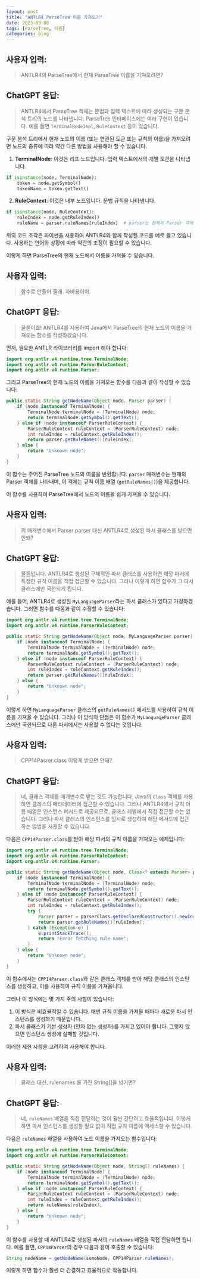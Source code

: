 ```yaml
---
layout: post
title: "ANTLR4 ParseTree 이름 가져오기"
date: 2023-09-08
tags: [ParseTree, 이름]
categories: blog
---
```


## 사용자 입력:
> ANTLR4의  ParseTree에서 현재 ParseTree 이름을 가져오려면?

## ChatGPT 응답:
> ANTLR4에서 ParseTree 객체는 문법과 입력 텍스트에 따라 생성되는 구문 분석 트리의 노드를 나타냅니다. ParseTree 인터페이스에는 여러 구현이 있습니다. 예를 들면 `TerminalNodeImpl`, `RuleContext` 등이 있습니다. 

구문 분석 트리에서 현재 노드의 이름 (또는 연관된 토큰 또는 규칙의 이름)을 가져오려면 노드의 종류에 따라 약간 다른 방법을 사용해야 할 수 있습니다.

1. **TerminalNode**: 이것은 리프 노드입니다. 입력 텍스트에서의 개별 토큰을 나타냅니다.
```python
if isinstance(node, TerminalNode):
    token = node.getSymbol()
    tokenName = token.getText()
```

2. **RuleContext**: 이것은 내부 노드입니다. 문법 규칙을 나타냅니다.
```python
if isinstance(node, RuleContext):
    ruleIndex = node.getRuleIndex()
    ruleName = parser.ruleNames[ruleIndex]  # parser는 현재의 Parser 객체입니다.
```

위의 코드 조각은 파이썬을 사용하여 ANTLR4와 함께 작성된 코드를 예로 들고 있습니다. 사용하는 언어와 상황에 따라 약간의 조정이 필요할 수 있습니다.

이렇게 하면 ParseTree의 현재 노드에서 이름을 가져올 수 있습니다.

## 사용자 입력:
> 함수로 만들어 줄래. 자바용이야.

## ChatGPT 응답:
> 물론이죠! ANTLR4를 사용하여 Java에서 ParseTree의 현재 노드의 이름을 가져오는 함수를 작성하겠습니다.

먼저, 필요한 ANTLR 라이브러리를 import 해야 합니다:

```java
import org.antlr.v4.runtime.tree.TerminalNode;
import org.antlr.v4.runtime.ParserRuleContext;
import org.antlr.v4.runtime.Parser;
```

그리고 ParseTree의 현재 노드의 이름을 가져오는 함수를 다음과 같이 작성할 수 있습니다:

```java
public static String getNodeName(Object node, Parser parser) {
    if (node instanceof TerminalNode) {
        TerminalNode terminalNode = (TerminalNode) node;
        return terminalNode.getSymbol().getText();
    } else if (node instanceof ParserRuleContext) {
        ParserRuleContext ruleContext = (ParserRuleContext) node;
        int ruleIndex = ruleContext.getRuleIndex();
        return parser.getRuleNames()[ruleIndex];
    } else {
        return "Unknown node";
    }
}
```

이 함수는 주어진 ParseTree 노드의 이름을 반환합니다. `parser` 매개변수는 현재의 Parser 객체를 나타내며, 이 객체는 규칙 이름 배열 (`getRuleNames()`)을 제공합니다.

이 함수를 사용하여 ParseTree에서 노드의 이름을 쉽게 가져올 수 있습니다.

## 사용자 입력:
> 위 매개변수에서 Parser parser 대신 ANTLR4로 생성된 파서 클래스를 받으면 안돼?

## ChatGPT 응답:
> 물론입니다. ANTLR4로 생성된 구체적인 파서 클래스를 사용하면 해당 파서에 특정한 규칙 이름을 직접 접근할 수 있습니다. 그러나 이렇게 하면 함수가 그 파서 클래스에만 국한되게 됩니다.

예를 들어, ANTLR4로 생성된 `MyLanguageParser`라는 파서 클래스가 있다고 가정하겠습니다. 그러면 함수를 다음과 같이 수정할 수 있습니다:

```java
import org.antlr.v4.runtime.tree.TerminalNode;
import org.antlr.v4.runtime.ParserRuleContext;

public static String getNodeName(Object node, MyLanguageParser parser) {
    if (node instanceof TerminalNode) {
        TerminalNode terminalNode = (TerminalNode) node;
        return terminalNode.getSymbol().getText();
    } else if (node instanceof ParserRuleContext) {
        ParserRuleContext ruleContext = (ParserRuleContext) node;
        int ruleIndex = ruleContext.getRuleIndex();
        return parser.getRuleNames()[ruleIndex];
    } else {
        return "Unknown node";
    }
}
```

이렇게 하면 `MyLanguageParser` 클래스의 `getRuleNames()` 메서드를 사용하여 규칙 이름을 가져올 수 있습니다. 그러나 이 방식의 단점은 이 함수가 `MyLanguageParser` 클래스에만 국한되므로 다른 파서에서는 사용할 수 없다는 것입니다.

## 사용자 입력:
> CPP14Pasrer.class 이렇게 받으면 안돼?

## ChatGPT 응답:
> 네, 클래스 객체를 매개변수로 받는 것도 가능합니다. Java의 `Class` 객체를 사용하면 클래스의 메타데이터에 접근할 수 있습니다. 그러나 ANTLR4에서 규칙 이름 배열은 인스턴스 메서드로 제공되므로, 클래스 레벨에서 직접 접근할 수는 없습니다. 그러나 파서 클래스의 인스턴스를 임시로 생성하여 해당 메서드에 접근하는 방법을 사용할 수 있습니다.

다음은 `CPP14Parser.class`를 받아 해당 파서의 규칙 이름을 가져오는 예제입니다:

```java
import org.antlr.v4.runtime.tree.TerminalNode;
import org.antlr.v4.runtime.ParserRuleContext;
import org.antlr.v4.runtime.Parser;

public static String getNodeName(Object node, Class<? extends Parser> parserClass) {
    if (node instanceof TerminalNode) {
        TerminalNode terminalNode = (TerminalNode) node;
        return terminalNode.getSymbol().getText();
    } else if (node instanceof ParserRuleContext) {
        ParserRuleContext ruleContext = (ParserRuleContext) node;
        int ruleIndex = ruleContext.getRuleIndex();
        try {
            Parser parser = parserClass.getDeclaredConstructor().newInstance();
            return parser.getRuleNames()[ruleIndex];
        } catch (Exception e) {
            e.printStackTrace();
            return "Error fetching rule name";
        }
    } else {
        return "Unknown node";
    }
}
```

이 함수에서는 `CPP14Parser.class`와 같은 클래스 객체를 받아 해당 클래스의 인스턴스를 생성하고, 이를 사용하여 규칙 이름을 가져옵니다.

그러나 이 방식에는 몇 가지 주의 사항이 있습니다:

1. 이 방식은 비효율적일 수 있습니다. 매번 규칙 이름을 가져올 때마다 새로운 파서 인스턴스를 생성하기 때문입니다.
2. 파서 클래스가 기본 생성자 (인자 없는 생성자)를 가지고 있어야 합니다. 그렇지 않으면 인스턴스 생성에 실패할 것입니다.

이러한 제한 사항을 고려하여 사용해야 합니다.

## 사용자 입력:
> 클래스 대신, rulenames 를 가진 String[]을 넘기면?

## ChatGPT 응답:
> 네, `ruleNames` 배열을 직접 전달하는 것이 훨씬 간단하고 효율적입니다. 이렇게 하면 파서 인스턴스를 생성할 필요 없이 직접 규칙 이름에 액세스할 수 있습니다.

다음은 `ruleNames` 배열을 사용하여 노드 이름을 가져오는 함수입니다:

```java
import org.antlr.v4.runtime.tree.TerminalNode;
import org.antlr.v4.runtime.ParserRuleContext;

public static String getNodeName(Object node, String[] ruleNames) {
    if (node instanceof TerminalNode) {
        TerminalNode terminalNode = (TerminalNode) node;
        return terminalNode.getSymbol().getText();
    } else if (node instanceof ParserRuleContext) {
        ParserRuleContext ruleContext = (ParserRuleContext) node;
        int ruleIndex = ruleContext.getRuleIndex();
        return ruleNames[ruleIndex];
    } else {
        return "Unknown node";
    }
}
```

이 함수를 사용할 때 ANTLR4로 생성된 파서의 `ruleNames` 배열을 직접 전달하면 됩니다. 예를 들면, `CPP14Parser`의 경우 다음과 같이 호출할 수 있습니다:

```java
String nodeName = getNodeName(someNode, CPP14Parser.ruleNames);
```

이렇게 하면 함수가 훨씬 더 간결하고 효율적으로 작동합니다.

